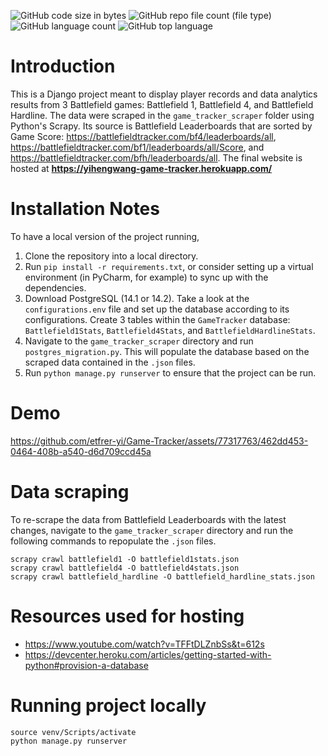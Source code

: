 ![GitHub code size in bytes](https://img.shields.io/github/languages/code-size/etfrer-yi/Game-Tracker?color=blue)
![GitHub repo file count (file type)](https://img.shields.io/github/directory-file-count/etfrer-yi/Game-Tracker?color=red)
![GitHub language count](https://img.shields.io/github/languages/count/etfrer-yi/Game-Tracker?color=purple)
![GitHub top language](https://img.shields.io/github/languages/top/etfrer-yi/Game-Tracker?color=orange)



# Introduction
This is a Django project meant to display player records and data analytics results from 3 Battlefield games: Battlefield 1, Battlefield 4, and Battlefield Hardline. The data were scraped in the `game_tracker_scraper` folder using Python's Scrapy. Its source is Battlefield Leaderboards that are sorted by Game Score: https://battlefieldtracker.com/bf4/leaderboards/all, https://battlefieldtracker.com/bf1/leaderboards/all/Score, and https://battlefieldtracker.com/bfh/leaderboards/all. The final website is hosted at **https://yihengwang-game-tracker.herokuapp.com/**   

# Installation Notes
To have a local version of the project running,
1. Clone the repository into a local directory.
2. Run `pip install -r requirements.txt`, or consider setting up a virtual environment (in PyCharm, for example) to sync up with the dependencies.
3. Download PostgreSQL (14.1 or 14.2). Take a look at the `configurations.env` file and set up the database according to its configurations. Create 3 tables within the `GameTracker` database: `Battlefield1Stats`, `Battlefield4Stats`, and `BattlefieldHardlineStats`.
4. Navigate to the `game_tracker_scraper` directory and run `postgres_migration.py`. This will populate the database based on the scraped data contained in the `.json` files.
5. Run `python manage.py runserver` to ensure that the project can be run. 

# Demo
https://github.com/etfrer-yi/Game-Tracker/assets/77317763/462dd453-0464-408b-a540-d6d709ccd45a


# Data scraping
To re-scrape the data from Battlefield Leaderboards with the latest changes, navigate to the `game_tracker_scraper` directory and run the following commands to repopulate the `.json` files.
```
scrapy crawl battlefield1 -O battlefield1stats.json
scrapy crawl battlefield4 -O battlefield4stats.json
scrapy crawl battlefield_hardline -O battlefield_hardline_stats.json
```

# Resources used for hosting
- https://www.youtube.com/watch?v=TFFtDLZnbSs&t=612s
- https://devcenter.heroku.com/articles/getting-started-with-python#provision-a-database

# Running project locally
```
source venv/Scripts/activate
python manage.py runserver
```
